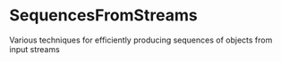 # SequencesFromStreams
Various techniques for efficiently producing sequences of objects from input streams
